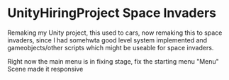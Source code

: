 # UnityHiringProject Space Invaders
Remaking my Unity project, this used to cars, now remaking this to space invaders, since I had somehwta good level system implemented and gameobjects/other scripts which might be useable for space invaders.


Right now the main menu is in fixing stage, fix the starting menu "Menu" Scene made it responsive
